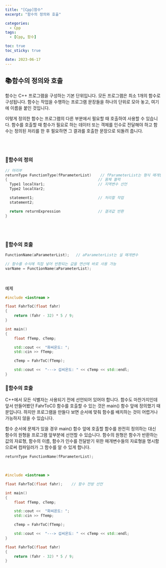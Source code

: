 ```yaml
---
title: "[Cpp]함수"
excerpt: "함수의 정의와 호출"

categories:
  - Cpp
tags:
  - [Cpp, 함수]

toc: true
toc_sticky: true

date: 2023-06-17
---
```


## 📚함수의 정의와 호출
함수는 C++ 프로그램을 구성하는 기본 단위입니다. 모든 프로그램은 최소 1개의 함수로 구성됩니다. 함수는 작업을 수행하는 프로그램 문장들을 하나의 단위로 모아 놓고, 여기에 이름을 붙인 것입니다.

이렇게 정의한 함수는 프로그램의 다른 부분에서 필요할 때 호출하여 사용할 수 있습니다. 함수를 호출할 때 함수가 필요로 하는 데이터 또는 객체를 인수로 전달해야 하고 함수는 정의된 처리를 한 후 필요하면 그 결과를 호출한 문장으로 되돌려 줍니다.

<br><br>

### 📄함수의 정의

```cpp
// 머리부
returnType FunctionType(fParameterList)    // fParameterList는 형식 매개변수
{                                         // 몸체 블럭
  Type1 localVar1;                        // 지역변수 선언
  Type2 localVar2;

  statement1;                             // 처리할 작업
  statement2;

  return returnExpression                 // 결과값 반환
}
```

<br><br>

### 📄함수의 호출

```cpp
FunctionName(aParameterList);   // aParameterList는 실 매개변수

// 함수를 수식에 직접 넣어 반환되는 값을 연산에 바로 사용 가능
varName = FunctionName(aParameterList);
```

<br>

예제

```cpp
#include <iostream >

float FahrToC(float fahr)
{
    return (fahr - 32) * 5 / 9;
}

int main()
{
    float fTemp, cTemp;

    std::cout <<  "화씨온도: ";
    std::cin >> fTemp;

    cTemp = FahrToC(fTemp);

    std::cout <<  "---> 섭씨온도: " << cTemp << std::endl;
}
```

### 📄함수의 호출
C++에서 모든 식별자는 사용되기 전에 선언되어 있어야 합니다. 함수도 마찬가지인데 앞서 만들어봤던 FahrToC() 함수를 호출할 수 있는 것은 main() 함수 앞에 정의했기 때문입니다. 하지만 프로그램을 만들다 보면 순서에 맞춰 함수를 배치하는 것이 어렵거나 가능하지 않을 수 있습니다.

함수 순서에 문제가 있을 경우 main() 함수 앞에 호출할 함수를 완전히 정의하는 대신 함수의 원형을 프로그램 앞부분에 선언할 수 있습니다. 함수의 원형은 함수가 반환하는 값의 자료형, 함수의 이름, 함수가 인수를 전달받기 위한 매개변수들의 자료형을 명시함으로써 컴파일러가 그 함수를 알 수 있게 합니다.

```cpp
returnType FunctionName(fParameterList);
```

<br>

```cpp
#include <iostream >

float FahrToC(float fahr);    // 함수 전방 선언

int main()
{
    float fTemp, cTemp;

    std::cout <<  "화씨온도: ";
    std::cin >> fTemp;

    cTemp = FahrToC(fTemp);

    std::cout <<  "---> 섭씨온도: " << cTemp << std::endl;
}

float FahrToC(float fahr)
{
    return (fahr - 32) * 5 / 9;
}
```

<br><br>